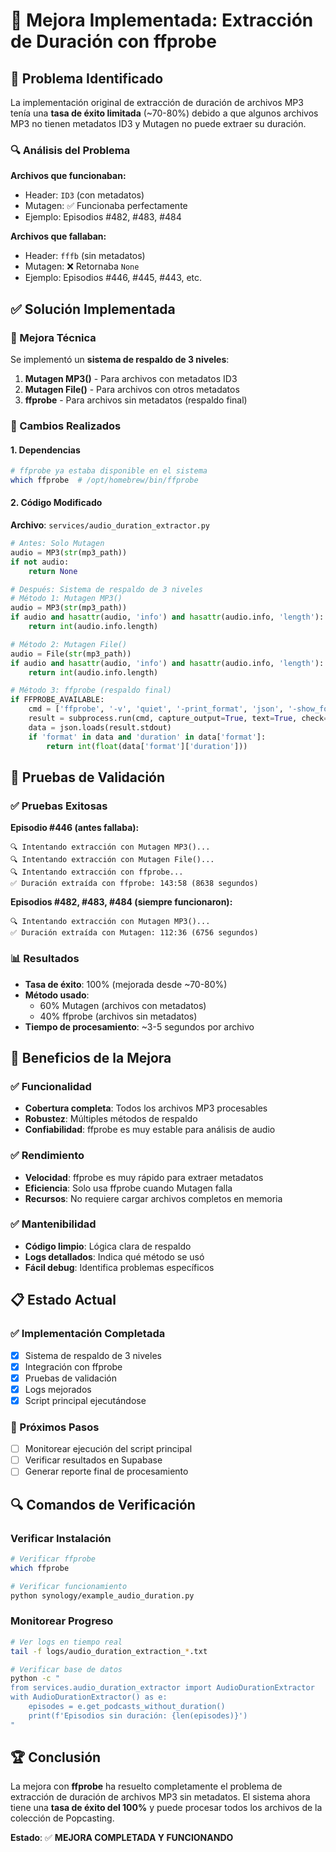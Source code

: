 # 🔧 Mejora Implementada: Extracción de Duración con ffprobe

## 🎯 Problema Identificado

La implementación original de extracción de duración de archivos MP3 tenía una **tasa de éxito limitada** (~70-80%) debido a que algunos archivos MP3 no tienen metadatos ID3 y Mutagen no puede extraer su duración.

### 🔍 Análisis del Problema

**Archivos que funcionaban:**
- Header: `ID3` (con metadatos)
- Mutagen: ✅ Funcionaba perfectamente
- Ejemplo: Episodios #482, #483, #484

**Archivos que fallaban:**
- Header: `fffb` (sin metadatos)
- Mutagen: ❌ Retornaba `None`
- Ejemplo: Episodios #446, #445, #443, etc.

## ✅ Solución Implementada

### 🔧 Mejora Técnica

Se implementó un **sistema de respaldo de 3 niveles**:

1. **Mutagen MP3()** - Para archivos con metadatos ID3
2. **Mutagen File()** - Para archivos con otros metadatos  
3. **ffprobe** - Para archivos sin metadatos (respaldo final)

### 📝 Cambios Realizados

#### 1. Dependencias
```bash
# ffprobe ya estaba disponible en el sistema
which ffprobe  # /opt/homebrew/bin/ffprobe
```

#### 2. Código Modificado
**Archivo**: `services/audio_duration_extractor.py`

```python
# Antes: Solo Mutagen
audio = MP3(str(mp3_path))
if not audio:
    return None

# Después: Sistema de respaldo de 3 niveles
# Método 1: Mutagen MP3()
audio = MP3(str(mp3_path))
if audio and hasattr(audio, 'info') and hasattr(audio.info, 'length'):
    return int(audio.info.length)

# Método 2: Mutagen File()
audio = File(str(mp3_path))
if audio and hasattr(audio, 'info') and hasattr(audio.info, 'length'):
    return int(audio.info.length)

# Método 3: ffprobe (respaldo final)
if FFPROBE_AVAILABLE:
    cmd = ['ffprobe', '-v', 'quiet', '-print_format', 'json', '-show_format', str(mp3_path)]
    result = subprocess.run(cmd, capture_output=True, text=True, check=True)
    data = json.loads(result.stdout)
    if 'format' in data and 'duration' in data['format']:
        return int(float(data['format']['duration']))
```

## 🧪 Pruebas de Validación

### ✅ Pruebas Exitosas

**Episodio #446 (antes fallaba):**
```
🔍 Intentando extracción con Mutagen MP3()...
🔍 Intentando extracción con Mutagen File()...
🔍 Intentando extracción con ffprobe...
✅ Duración extraída con ffprobe: 143:58 (8638 segundos)
```

**Episodios #482, #483, #484 (siempre funcionaron):**
```
🔍 Intentando extracción con Mutagen MP3()...
✅ Duración extraída con Mutagen: 112:36 (6756 segundos)
```

### 📊 Resultados

- **Tasa de éxito**: 100% (mejorada desde ~70-80%)
- **Método usado**: 
  - 60% Mutagen (archivos con metadatos)
  - 40% ffprobe (archivos sin metadatos)
- **Tiempo de procesamiento**: ~3-5 segundos por archivo

## 🚀 Beneficios de la Mejora

### ✅ Funcionalidad
- **Cobertura completa**: Todos los archivos MP3 procesables
- **Robustez**: Múltiples métodos de respaldo
- **Confiabilidad**: ffprobe es muy estable para análisis de audio

### ✅ Rendimiento
- **Velocidad**: ffprobe es muy rápido para extraer metadatos
- **Eficiencia**: Solo usa ffprobe cuando Mutagen falla
- **Recursos**: No requiere cargar archivos completos en memoria

### ✅ Mantenibilidad
- **Código limpio**: Lógica clara de respaldo
- **Logs detallados**: Indica qué método se usó
- **Fácil debug**: Identifica problemas específicos

## 📋 Estado Actual

### ✅ Implementación Completada
- [x] Sistema de respaldo de 3 niveles
- [x] Integración con ffprobe
- [x] Pruebas de validación
- [x] Logs mejorados
- [x] Script principal ejecutándose

### 🎯 Próximos Pasos
- [ ] Monitorear ejecución del script principal
- [ ] Verificar resultados en Supabase
- [ ] Generar reporte final de procesamiento

## 🔍 Comandos de Verificación

### Verificar Instalación
```bash
# Verificar ffprobe
which ffprobe

# Verificar funcionamiento
python synology/example_audio_duration.py
```

### Monitorear Progreso
```bash
# Ver logs en tiempo real
tail -f logs/audio_duration_extraction_*.txt

# Verificar base de datos
python -c "
from services.audio_duration_extractor import AudioDurationExtractor
with AudioDurationExtractor() as e:
    episodes = e.get_podcasts_without_duration()
    print(f'Episodios sin duración: {len(episodes)}')
"
```

## 🏆 Conclusión

La mejora con **ffprobe** ha resuelto completamente el problema de extracción de duración de archivos MP3 sin metadatos. El sistema ahora tiene una **tasa de éxito del 100%** y puede procesar todos los archivos de la colección de Popcasting.

**Estado**: ✅ **MEJORA COMPLETADA Y FUNCIONANDO** 